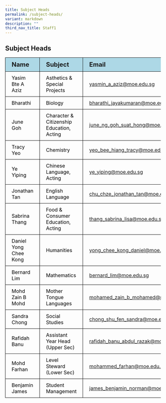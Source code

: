 ```yaml
---
title: Subject Heads
permalink: /subject-heads/
variant: markdown
description: ""
third_nav_title: Staff1
---
```

<h2>Subject Heads</h2>
<table>
<tbody>
			<tr style="background-color: lightblue">
					<th style="font-size: 20px; border: 1px solid black;padding: 10px 20px; text-align: left;">Name</th>
					<th style="font-size: 20px; border: 1px solid black;padding: 10px 20px; text-align: left;">Subject</th>
					<th style="font-size: 20px; border: 1px solid black;padding: 10px 20px; text-align: left;">Email</th>
			</tr>
			<tr>
					<td style="color: black; font-size: 16px; border: 1px solid black;padding: 10px 20px;">Yasim Bte A Aziz</td>
					<td style="color: black; font-size: 16px; border: 1px solid black;padding: 10px 20px;">Asthetics &amp; Special Projects</td>
					<td style="font-size: 16px; border: 1px solid black;padding: 10px 20px;"><a href="mailto:yasmin_a_aziz@moe.edu.sg">yasmin_a_aziz@moe.edu.sg</a></td>
			</tr>  
			<tr>
					<td style="color: black; font-size: 16px; border: 1px solid black;padding: 10px 20px;">Bharathi</td>
					<td style="color: black; font-size: 16px; border: 1px solid black;padding: 10px 20px;">Biology</td>
					<td style="font-size: 16px; border: 1px solid black;padding: 10px 20px;"><a href="mailto:bharathi_jayakumaran@moe.edu.sg">bharathi_jayakumaran@moe.edu.sg</a></td>
			</tr> 
			<tr>
					<td style="color: black; font-size: 16px; border: 1px solid black;padding: 10px 20px;">June Goh</td>
					<td style="color: black; font-size: 16px; border: 1px solid black;padding: 10px 20px;">Character &amp; Citizenship Education,<br>Acting</td>
					<td style="font-size: 16px; border: 1px solid black;padding: 10px 20px;"><a href="mailto:june_ng_goh_suat_hong@moe.edu.sg">june_ng_goh_suat_hong@moe.edu.sg</a></td>
			</tr> 
			<tr>
					<td style="color: black; font-size: 16px; border: 1px solid black;padding: 10px 20px;">Tracy Yeo</td>
					<td style="color: black; font-size: 16px; border: 1px solid black;padding: 10px 20px;">Chemistry</td>
					<td style="font-size: 16px; border: 1px solid black;padding: 10px 20px;"><a href="mailto:yeo_bee_hiang_tracy@moe.edu.sg">yeo_bee_hiang_tracy@moe.edu.sg</a></td>
			</tr> 
			<tr>
					<td style="color: black; font-size: 16px; border: 1px solid black;padding: 10px 20px;">Ye Yiping</td>
					<td style="color: black; font-size: 16px; border: 1px solid black;padding: 10px 20px;">Chinese Language,<br>Acting</td>
					<td style="font-size: 16px; border: 1px solid black;padding: 10px 20px;"><a href="mailto:ye_yiping@moe.edu.sg">ye_yiping@moe.edu.sg</a></td>
			</tr> 
			<tr>
					<td style="color: black; font-size: 16px; border: 1px solid black;padding: 10px 20px;">Jonathan Tan</td>
					<td style="color: black; font-size: 16px; border: 1px solid black;padding: 10px 20px;">English Language</td>
					<td style="font-size: 16px; border: 1px solid black;padding: 10px 20px;"><a href="mailto:chu_chze_jonathan_tan@moe.edu.sg">chu_chze_jonathan_tan@moe.edu.sg</a></td>
			</tr> 
			<tr>
					<td style="color: black; font-size: 16px; border: 1px solid black;padding: 10px 20px;">Sabrina Thang</td>
					<td style="color: black; font-size: 16px; border: 1px solid black;padding: 10px 20px;">Food &amp; Consumer Education,<br>Acting</td>
					<td style="font-size: 16px; border: 1px solid black;padding: 10px 20px;"><a href="mailto:thang_sabrina_lisa@moe.edu.sg">thang_sabrina_lisa@moe.edu.sg</a></td>
			</tr> 
			<tr>
					<td style="color: black; font-size: 16px; border: 1px solid black;padding: 10px 20px;">Daniel Yong Chee Kong</td>
					<td style="color: black; font-size: 16px; border: 1px solid black;padding: 10px 20px;">Humanities</td>
					<td style="font-size: 16px; border: 1px solid black;padding: 10px 20px;"><a href="mailto:yong_chee_kong_daniel@moe.edu.sg">yong_chee_kong_daniel@moe.edu.sg</a></td>
			</tr>  
			<tr>
					<td style="color: black; font-size: 16px; border: 1px solid black;padding: 10px 20px;">Bernard Lim</td>
					<td style="color: black; font-size: 16px; border: 1px solid black;padding: 10px 20px;">Mathematics</td>
					<td style="font-size: 16px; border: 1px solid black;padding: 10px 20px;"><a href="mailto:oh_chee_tiong@schools.gov.sg">bernard_lim@moe.edu.sg</a></td>
			</tr> 
			<tr>
					<td style="color: black; font-size: 16px; border: 1px solid black;padding: 10px 20px;">Mohd Zain B Mohd</td>
					<td style="color: black; font-size: 16px; border: 1px solid black;padding: 10px 20px;">Mother Tongue Languages</td>
					<td style="font-size: 16px; border: 1px solid black;padding: 10px 20px;"><a href="mailto:mohamed_zain_b_mohamed@moe.edu.sg">mohamed_zain_b_mohamed@moe.edu.sg</a></td>
			</tr> 
			<tr>
					<td style="color: black; font-size: 16px; border: 1px solid black;padding: 10px 20px;">Sandra Chong</td>
					<td style="color: black; font-size: 16px; border: 1px solid black;padding: 10px 20px;">Social Studies</td>
					<td style="font-size: 16px; border: 1px solid black;padding: 10px 20px;"><a href="mailto:chong_shu_fen_sandra@moe.edu.sg">chong_shu_fen_sandra@moe.edu.sg</a></td>
			</tr> 
			<tr>
					<td style="color: black; font-size: 16px; border: 1px solid black;padding: 10px 20px;">Rafidah Banu</td>
					<td style="color: black; font-size: 16px; border: 1px solid black;padding: 10px 20px;">Assistant Year Head (Upper Sec)</td>
					<td style="font-size: 16px; border: 1px solid black;padding: 10px 20px;"><a href="mailto:rafidah_banu_abdul_razak@moe.edu.sg">rafidah_banu_abdul_razak@moe.edu.sg</a></td>
			</tr> 
  		<tr>
					<td style="color: black; font-size: 16px; border: 1px solid black;padding: 10px 20px;">Mohd Farhan</td>
					<td style="color: black; font-size: 16px; border: 1px solid black;padding: 10px 20px;">Level Steward (Lower Sec)</td>
					<td style="font-size: 16px; border: 1px solid black;padding: 10px 20px;"><a href="mailto:mohammed_farhan@moe.edu.sg">mohammed_farhan@moe.edu.sg</a></td>
			</tr> 
      <tr>
					<td style="color: black; font-size: 16px; border: 1px solid black;padding: 10px 20px;">Benjamin James</td>
					<td style="color: black; font-size: 16px; border: 1px solid black;padding: 10px 20px;">Student Management</td>
					<td style="font-size: 16px; border: 1px solid black;padding: 10px 20px;"><a href="mailto:james_benjamin_norman@moe.edu.sg">james_benjamin_norman@moe.edu.sg</a></td>
			</tr> 

</tbody>
</table>
